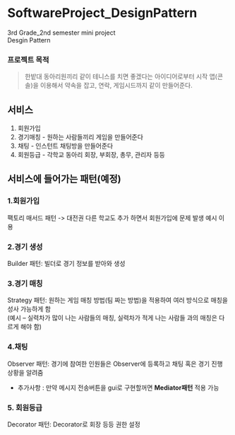 # SoftwareProject_DesignPattern
3rd Grade_2nd semester mini project  
Desgin Pattern

### 프로젝트 목적
> 한밭대 동아리원끼리 같이 테니스를 치면 좋겠다는 아이디어로부터 시작
> 앱(콘솔)을 이용해서 약속을 잡고, 연락, 게임시드까지 같이 만들어준다.

## 서비스
1. 회원가입
2. 경기매칭 - 원하는 사람들끼리 게임을 만들어준다
3. 채팅 - 인스턴트 채팅방을 만들어준다
4. 회원등급 - 각학교 동아리 회장, 부회장, 총무, 관리자 등등
## 서비스에 들어가는 패턴(예정)
### 1.회원가입
 팩토리 매서드 패턴 -> 대전권 다른 학교도 추가 하면서 회원가입에 문제 발생 예시 이용


### 2.경기 생성  
 Builder 패턴: 빌더로 경기 정보를 받아와 생성  


### 3.경기 매칭  
 Strategy 패턴: 원하는 게임 매칭 방법(팀 짜는 방법)을 적용하여 여러 방식으로 매칭을 성사 가능하게 함  
(예시 – 실력차가 많이 나는 사람들의 매칭, 실력차가 적게 나는 사람들 과의 매칭은 다르게 해야 함)


### 4.채팅
Observer 패턴: 경기에 참여한 인원들은 Observer에 등록하고 채팅 혹은 경기 진행 상황을 알려줌
* 추가사항 : 만약 메시지 전송버튼을 gui로 구현할꺼면 **Mediator패턴** 적용 가능


### 5. 회원등급  
Decorator 패턴: Decorator로 회장 등등 권한 설정
